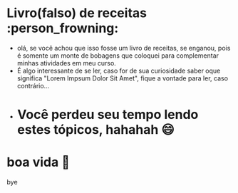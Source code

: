 # Livro(falso) de receitas :person_frowning:

- olá, se você achou que isso fosse um livro de receitas, se enganou, pois é somente um monte de bobagens que coloquei para complementar minhas atividades em meu curso.
- É algo interessante de se ler, caso for de sua curiosidade saber oque significa "Lorem Impsum Dolor Sit Amet", fique a vontade para ler, caso contrário...
- # Você perdeu seu tempo lendo estes tópicos, hahahah :smile:

# boa vida :walking:
bye


